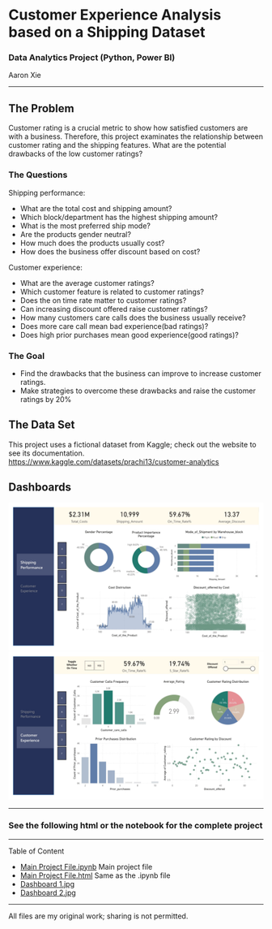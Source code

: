 # Customer Experience Analysis based on a Shipping Dataset
### Data Analytics Project (Python, Power BI)
Aaron Xie
___
## The Problem
Customer rating is a crucial metric to show how satisfied customers are with a business. Therefore, this project examinates the relationship between customer rating and the shipping features. What are the potential drawbacks of the low customer ratings?

### The Questions
Shipping performance:
* What are the total cost and shipping amount?
* Which block/department has the highest shipping amount?
* What is the most preferred ship mode?
* Are the products gender neutral?
* How much does the products usually cost?
* How does the business offer discount based on cost?

Customer experience:
* What are the average customer ratings?
* Which customer feature is related to customer ratings?
* Does the on time rate matter to customer ratings?
* Can increasing discount offered raise customer ratings?
* How many customers care calls does the business usually receive?
* Does more care call mean bad experience(bad ratings)?
* Does high prior purchases mean good experience(good ratings)?


### The Goal
* Find the drawbacks that the business can improve to increase customer ratings.
* Make strategies to overcome these drawbacks and raise the customer ratings by 20%

## The Data Set
This project uses a fictional dataset from Kaggle; check out the website to see its documentation.
https://www.kaggle.com/datasets/prachi13/customer-analytics

## Dashboards
![Dashboard 1](https://github.com/aaronxxie/Customer-Experience-Analysis/blob/main/Dashboard%201.jpg)
![Dashboard 2](https://github.com/aaronxxie/Customer-Experience-Analysis/blob/main/Dashboard%202.jpg)
___
### See the following html or the notebook for the complete project
___
Table of Content

* [Main Project File.ipynb](https://github.com/aaronxxie/Customer-Experience-Analysis/blob/main/Main%20Project%20File.ipynb) Main project file
* [Main Project File.html](https://github.com/aaronxxie/Customer-Experience-Analysis/blob/main/Main%20Project%20File.html) Same as the .ipynb file
* [Dashboard 1.jpg](https://github.com/aaronxxie/Customer-Experience-Analysis/blob/main/Dashboard%201.jpg)
* [Dashboard 2.jpg](https://github.com/aaronxxie/Customer-Experience-Analysis/blob/main/Dashboard%202.jpg)
___
All files are my original work; sharing is not permitted.

